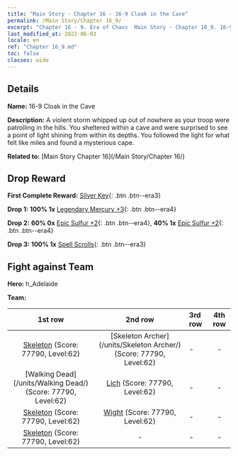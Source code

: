 ```yaml
---
title: "Main Story - Chapter 16 - 16-9 Cloak in the Cave"
permalink: /Main Story/Chapter 16_9/
excerpt: "Chapter 16 - 9. Era of Chaos  Main Story - Chapter 16_9. 16-9 Cloak in the Cave"
last_modified_at: 2021-06-03
locale: en
ref: "Chapter 16_9.md"
toc: false
classes: wide
---
```


## Details

 **Name:** 16-9 Cloak in the Cave

 **Description:** A violent storm whipped up out of nowhere as your troop were patrolling in the hills. You sheltered within a cave and were surprised to see a point of light shining from within its depths. You followed the light for what felt like miles and found a mysterious cape.

 **Related to:** [Main Story Chapter 16](/Main Story/Chapter 16/)

## Drop Reward

 **First Complete Reward:** [Silver Key](/Items/con_693/){: .btn .btn--era3}

 **Drop 1:** **100% 1x** [Legendary Mercury +3](/Items/mat_56/){: .btn .btn--era4}

 **Drop 2:** **60% 0x** [Epic Sulfur +2](/Items/mat_50/){: .btn .btn--era4}, **40% 1x** [Epic Sulfur +2](/Items/mat_50/){: .btn .btn--era4}

 **Drop 3:** **100% 1x** [Spell Scrolls](/Items/con_694/){: .btn .btn--era3}


## Fight against Team
 **Hero:** h_Adelaide

 **Team:**


  | 1st row | 2nd row | 3rd row | 4th row |
  |:----:|:----:|:----|:----:|
  | [Skeleton](/units/Skeleton/) (Score: 77790, Level:62)  | [Skeleton Archer](/units/Skeleton Archer/) (Score: 77790, Level:62)  | - | - |
  | [Walking Dead](/units/Walking Dead/) (Score: 77790, Level:62)  | [Lich](/units/Lich/) (Score: 77790, Level:62)  | - | - |
  | [Skeleton](/units/Skeleton/) (Score: 77790, Level:62)  | [Wight](/units/Wight/) (Score: 77790, Level:62)  | - | - |
  | [Skeleton](/units/Skeleton/) (Score: 77790, Level:62)  | - | - | - |



